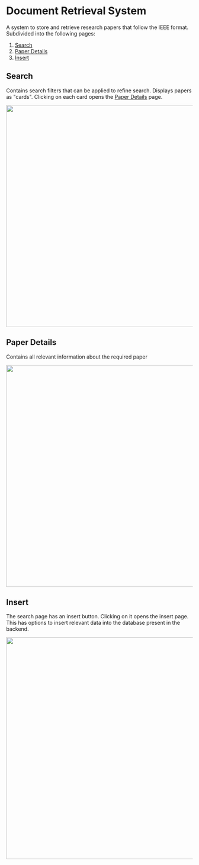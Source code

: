 # Document Retrieval System
A system to store and retrieve research papers that follow the IEEE format.  
Subdivided into the following pages:
1) [Search](https://github.com/akilkarthikeyan/document-retrieval-system/blob/master/README.md#search)
2) [Paper Details](https://github.com/akilkarthikeyan/document-retrieval-system/blob/master/README.md#paper-details)
3) [Insert](https://github.com/akilkarthikeyan/document-retrieval-system/blob/master/README.md#insert)  

## Search  
Contains search filters that can be applied to refine search. Displays papers as "cards". Clicking on each card opens the [Paper Details](https://github.com/akilkarthikeyan/document-retrieval-system/blob/master/README.md#paper-details) page.

<img src="https://user-images.githubusercontent.com/76770419/184541600-a5a9ae7e-a329-4184-82ce-7d256e83bde4.png" width="600">

## Paper Details
Contains all relevant information about the required paper

<img src= "https://user-images.githubusercontent.com/76770419/184542004-c724c09e-e710-40c3-ae1b-4acad42628d9.png" width="600">


## Insert
The search page has an insert button. Clicking on it opens the insert page. This has options to insert relevant data into the database present in the backend.

<img src="https://user-images.githubusercontent.com/76770419/184541777-98f9093d-ba12-4680-98e3-42e98889ffd3.png" width="600">
